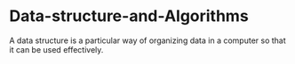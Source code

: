 # Data-structure-and-Algorithms
A data structure is a particular way of organizing data in a computer so that it can be used effectively.
